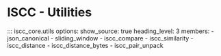 # **ISCC** - Utilities

::: iscc_core.utils
    options:
        show_source: true
        heading_level: 3
        members:
            - json_canonical
            - sliding_window
            - iscc_compare
            - iscc_similarity
            - iscc_distance
            - iscc_distance_bytes
            - iscc_pair_unpack
